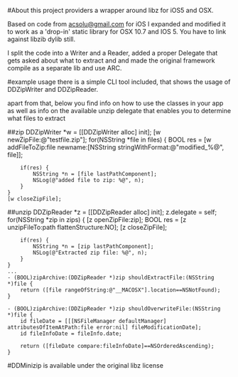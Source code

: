 #About
this project providers a wrapper around libz for iOS5 and OSX.

Based on code from acsolu@gmail.com for iOS I expanded and modified it to work as a 'drop-in' static library for OSX 10.7 and IOS 5. You have to link against libzib dylib still.

I split the code into a Writer and a Reader, added a proper Delegate that gets asked about what to extract and and made the original framework compile as a separate lib and use ARC. 

#example usage
there is a simple CLI tool included, that shows the usage of DDZipWriter and DDZipReader.

apart from that, below you find info on how to use the classes in your app as well as info on the available unzip delegate that enables you to determine what files to extract

##zip
	DDZipWriter *w = [[DDZipWriter alloc] init];
	[w newZipFile:@"testfile.zip"];
	for(NSString *file in files) {
	    BOOL res = [w addFileToZip:file newname:[NSString stringWithFormat:@"modified_%@", file]];
    
	    if(res) {
	        NSString *n = [file lastPathComponent];
	        NSLog(@"added file to zip: %@", n);
	    }       
	}
	[w closeZipFile];

##unzip
	DDZipReader *z = [[DDZipReader alloc] init];
	z.delegate = self;
	for(NSString *zip in zips) {
	    [z openZipFile:zip];
	    BOOL res = [z unzipFileTo:path flattenStructure:NO];
	    [z closeZipFile];

	    if(res) {
	        NSString *n = [zip lastPathComponent];
	        NSLog(@"Extracted zip file: %@", n);
	    }       
	}
	...
	- (BOOL)zipArchive:(DDZipReader *)zip shouldExtractFile:(NSString *)file {
	    return ([file rangeOfString:@"__MACOSX"].location==NSNotFound);
	}

	- (BOOL)zipArchive:(DDZipReader *)zip shouldOverwriteFile:(NSString *)file {
	    id fileDate = [[[NSFileManager defaultManager] attributesOfItemAtPath:file error:nil] fileModificationDate];
	    id fileInfoDate = fileInfo.date;

	    return ([fileDate compare:fileInfoDate]==NSOrderedAscending);
	}

#DDMinizip is available under the original libz license